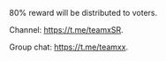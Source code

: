 80% reward will be distributed to voters.

Channel: https://t.me/teamxSR.

Group chat: https://t.me/teamxx.
